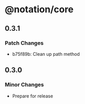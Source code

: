 # @notation/core

## 0.3.1

### Patch Changes

- b75f89b: Clean up path method

## 0.3.0

### Minor Changes

- Prepare for release
